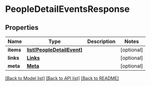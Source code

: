 # PeopleDetailEventsResponse

## Properties
Name | Type | Description | Notes
------------ | ------------- | ------------- | -------------
**items** | [**list[PeopleDetailEvent]**](PeopleDetailEvent.md) |  | [optional] 
**links** | [**Links**](Links.md) |  | [optional] 
**meta** | [**Meta**](Meta.md) |  | [optional] 

[[Back to Model list]](../README.md#documentation-for-models) [[Back to API list]](../README.md#documentation-for-api-endpoints) [[Back to README]](../README.md)


